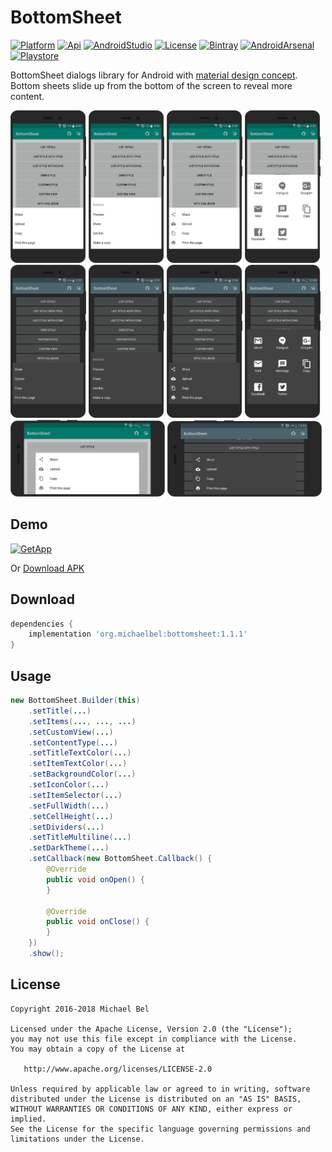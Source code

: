 [ProjectGithubUrl]:     https://github.com/michaelbel/bottomsheet
[ProjectLicenceUrl]:    http://www.apache.org/licenses/LICENSE-2.0
[ProjectBintrayUrl]:    https://bintray.com/michael-bel/maven/bottomsheet/_latestVersion
[ProjectGooglePlayUrl]: https://play.google.com/store/apps/details?id=org.michaelbel.bottomsheet
[ApkFileUrl]:           https://github.com/michaelbel/BottomSheet/raw/master/app/release/bottomsheet-v1.1.1.apk
[MDGuidelinesUrl]:      https://material.io/guidelines/components/bottom-sheets.html#
[AndroidArsenalUrl]:    https://android-arsenal.com/details/1/6623

[LauncherIconPath]:    ../master/app/src/main/res/mipmap-xxxhdpi/ic_launcher.png
[GooglePlayBadgePath]: ../master/art/badges/google-play-badge.png

[ApiBadge]:            https://img.shields.io/badge/API-14%2B-blue.svg
[PlatformBadge]:       https://img.shields.io/badge/Platform-Android-blue.svg
[IDEBadge]:            https://img.shields.io/badge/Android_Studio-3.0.1-blue.svg
[LicenseBadge]:        https://img.shields.io/badge/License-Apache_v2.0-blue.svg
[BintrayBadge]:        https://api.bintray.com/packages/michael-bel/maven/bottomsheet/images/download.svg
[AndroidArsenalBadge]: https://img.shields.io/badge/Android%20Arsenal-BottomSheet-blue.svg?style=flat
[PlaystoreBadge]:      https://img.shields.io/badge/Google_Play-Demo-blue.svg

# BottomSheet
[![Platform][PlatformBadge]][ProjectGithubUrl]
[![Api][ApiBadge]][ProjectGithubUrl]
[![AndroidStudio][IDEBadge]][ProjectGithubUrl]
[![License][LicenseBadge]][ProjectLicenceUrl]
[![Bintray][BintrayBadge]][ProjectBintrayUrl]
[![AndroidArsenal][AndroidArsenalBadge]][AndroidArsenalUrl]
[![Playstore][PlaystoreBadge]][ProjectGooglePlayUrl]

<!--[![LauncherIcon][LauncherIconPath]][ProjectGithubUrl]-->

BottomSheet dialogs library for Android with [material design concept][MDGuidelinesUrl].
Bottom sheets slide up from the bottom of the screen to reveal more content.

<div style="dispaly:flex;">
    <img style="margin-left:0px;" src="/art/screens/light_1.png" width="24%">
    <img style="margin-left:0px;" src="/art/screens/light_2.png" width="24%">
    <img style="margin-left:0px;" src="/art/screens/light_3.png" width="24%">
    <img style="margin-left:0px;" src="/art/screens/light_4.png" width="24%">
    <img style="margin-left:0px;" src="/art/screens/dark_1.png" width="24%">
    <img style="margin-left:0px;" src="/art/screens/dark_2.png" width="24%">
    <img style="margin-left:0px;" src="/art/screens/dark_3.png" width="24%">
    <img style="margin-left:0px;" src="/art/screens/dark_4.png" width="24%">
</div>

<div style="dispaly:flex;">
    <img style="margin-left:0px;" src="/art/screens/light_landscape.png" width="49%">
    <img style="margin-left:0px;" src="/art/screens/dark_landscape.png" width="49%">
</div>    

## Demo

[![GetApp][GooglePlayBadgePath]][ProjectGooglePlayUrl]

Or [Download APK][ApkFileUrl]


## Download
```gradle
dependencies {
    implementation 'org.michaelbel:bottomsheet:1.1.1'
}
```

## Usage
```java
new BottomSheet.Builder(this)
    .setTitle(...)
    .setItems(..., ..., ...)
    .setCustomView(...)
    .setContentType(...)
    .setTitleTextColor(...)
    .setItemTextColor(...)
    .setBackgroundColor(...)
    .setIconColor(...)
    .setItemSelector(...)
    .setFullWidth(...)
    .setCellHeight(...)
    .setDividers(...)
    .setTitleMultiline(...)
    .setDarkTheme(...)
    .setCallback(new BottomSheet.Callback() {
        @Override
        public void onOpen() {
        }
        
        @Override
        public void onClose() {
        }
    })
    .show();
```

## License

    Copyright 2016-2018 Michael Bel

    Licensed under the Apache License, Version 2.0 (the "License");
    you may not use this file except in compliance with the License.
    You may obtain a copy of the License at

       http://www.apache.org/licenses/LICENSE-2.0

    Unless required by applicable law or agreed to in writing, software
    distributed under the License is distributed on an "AS IS" BASIS,
    WITHOUT WARRANTIES OR CONDITIONS OF ANY KIND, either express or implied.
    See the License for the specific language governing permissions and
    limitations under the License.

<!-- Yes, this is a comment. -->
